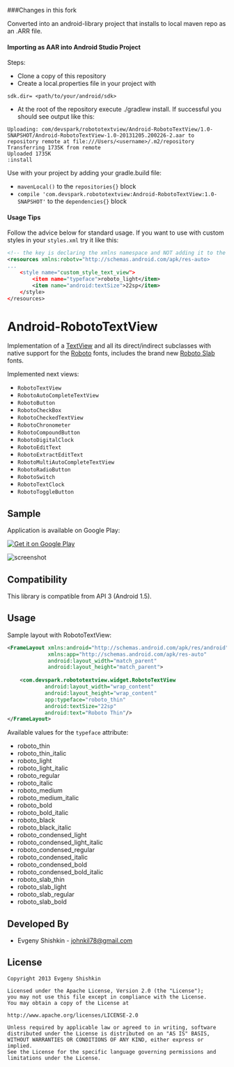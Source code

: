 ###Changes in this fork

Converted into an android-library project that installs to local maven repo as an .ARR file.

#### Importing as AAR into Android Studio Project

Steps:
* Clone a copy of this repository
* Create a local.properties file in your project with

```
sdk.dir= <path/to/your/android/sdk>
```
* At the root of the repository execute ./gradlew install. If successful you should see output like this:

```
Uploading: com/devspark/robototextview/Android-RobotoTextView/1.0-SNAPSHOT/Android-RobotoTextView-1.0-20131205.200226-2.aar to repository remote at file:///Users/<username>/.m2/repository
Transferring 1735K from remote
Uploaded 1735K
:install
```

Use with your project by adding your gradle.build file:
* `mavenLocal()` to the `repositories{}` block
* `compile 'com.devspark.robototextview:Android-RobotoTextView:1.0-SNAPSHOT'` to the `dependencies{}` block


#### Usage Tips
Follow the advice below for standard usage. If you want to use with custom styles in your `styles.xml` try it like this:

```xml
<!-- the key is declaring the xmlns namespace and NOT adding it to the attribute in the item name -->
<resources xmlns:robotv="http://schemas.android.com/apk/res-auto>
...
    <style name="custom_style_text_view">
        <item name="typeface">roboto_light</item>
        <item name="android:textSize">22sp</item>
    </style>
</resources>
```

Android-RobotoTextView
======================

Implementation of a [TextView](http://developer.android.com/reference/android/widget/TextView.html) and all its direct/indirect subclasses with native support for the [Roboto](http://developer.android.com/design/style/typography.html) fonts, includes the brand new [Roboto Slab](http://www.google.com/fonts/specimen/Roboto+Slab) fonts.

Implemented next views:

* `RobotoTextView`
* `RobotoAutoCompleteTextView`
* `RobotoButton`
* `RobotoCheckBox`
* `RobotoCheckedTextView`
* `RobotoChronometer`
* `RobotoCompoundButton`
* `RobotoDigitalClock`
* `RobotoEditText`
* `RobotoExtractEditText`
* `RobotoMultiAutoCompleteTextView`
* `RobotoRadioButton`
* `RobotoSwitch`
* `RobotoTextClock`
* `RobotoToggleButton`


Sample
------

Application is available on Google Play:

<a href="http://play.google.com/store/apps/details?id=com.devspark.robototextview">
  <img alt="Get it on Google Play"
       src="http://www.android.com/images/brand/get_it_on_play_logo_small.png" />
</a>

![screenshot][1]


Compatibility
-------------

This library is compatible from API 3 (Android 1.5).


Usage
-----

Sample layout with RobotoTextView:

``` xml
<FrameLayout xmlns:android="http://schemas.android.com/apk/res/android"
             xmlns:app="http://schemas.android.com/apk/res-auto"
             android:layout_width="match_parent"
             android:layout_height="match_parent">
             
    <com.devspark.robototextview.widget.RobotoTextView
            android:layout_width="wrap_content"
            android:layout_height="wrap_content"
            app:typeface="roboto_thin"
            android:textSize="22sp"
            android:text="Roboto Thin"/>
</FrameLayout>
```

Available values ​​for the `typeface` attribute:

* roboto_thin
* roboto_thin_italic
* roboto_light
* roboto_light_italic
* roboto_regular
* roboto_italic
* roboto_medium
* roboto_medium_italic
* roboto_bold
* roboto_bold_italic
* roboto_black
* roboto_black_italic
* roboto_condensed_light
* roboto_condensed_light_italic
* roboto_condensed_regular
* roboto_condensed_italic
* roboto_condensed_bold
* roboto_condensed_bold_italic
* roboto_slab_thin
* roboto_slab_light
* roboto_slab_regular
* roboto_slab_bold



Developed By
------------
* Evgeny Shishkin - <johnkil78@gmail.com>


License
-------

    Copyright 2013 Evgeny Shishkin
    
    Licensed under the Apache License, Version 2.0 (the "License");
    you may not use this file except in compliance with the License.
    You may obtain a copy of the License at
    
    http://www.apache.org/licenses/LICENSE-2.0
    
    Unless required by applicable law or agreed to in writing, software
    distributed under the License is distributed on an "AS IS" BASIS,
    WITHOUT WARRANTIES OR CONDITIONS OF ANY KIND, either express or implied.
    See the License for the specific language governing permissions and
    limitations under the License.

[1]: http://i46.tinypic.com/b9dg69.png
